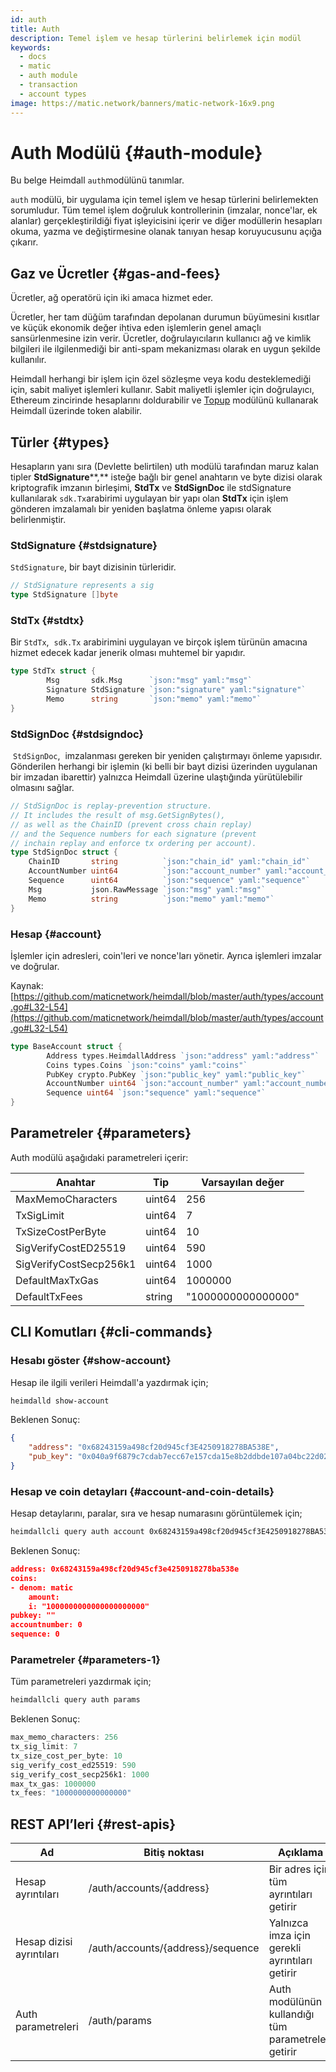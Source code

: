 ```yaml
---
id: auth
title: Auth
description: Temel işlem ve hesap türlerini belirlemek için modül
keywords:
  - docs
  - matic
  - auth module
  - transaction
  - account types
image: https://matic.network/banners/matic-network-16x9.png
---
```

# Auth Modülü {#auth-module}

Bu belge Heimdall `auth`modülünü tanımlar.

`auth` modülü, bir uygulama için temel işlem ve hesap türlerini belirlemekten sorumludur. Tüm temel işlem doğruluk kontrollerinin (imzalar, nonce'lar, ek alanlar) gerçekleştirildiği fiyat işleyicisini içerir ve diğer modüllerin hesapları okuma, yazma ve değiştirmesine olanak tanıyan hesap koruyucusunu açığa çıkarır.

## Gaz ve Ücretler {#gas-and-fees}

Ücretler, ağ operatörü için iki amaca hizmet eder.

Ücretler, her tam düğüm tarafından depolanan durumun büyümesini kısıtlar ve küçük ekonomik değer ihtiva eden işlemlerin genel amaçlı sansürlenmesine izin verir. Ücretler, doğrulayıcıların kullanıcı ağ ve kimlik bilgileri ile ilgilenmediği bir anti-spam mekanizması olarak en uygun şekilde kullanılır.

Heimdall herhangi bir işlem için özel sözleşme veya kodu desteklemediği için, sabit maliyet işlemleri kullanır. Sabit maliyetli işlemler için doğrulayıcı, Ethereum zincirinde hesaplarını doldurabilir ve [Topup](Topup.md) modülünü kullanarak Heimdall üzerinde token alabilir.

## Türler {#types}

Hesapların yanı sıra (Devlette belirtilen) uth modülü tarafından maruz kalan tipler **StdSignature****,** isteğe bağlı bir genel anahtarın ve byte dizisi olarak kriptografik imzanın birleşimi, **StdTx** ve **StdSignDoc** ile stdSignature kullanılarak `sdk.Tx`arabirimi uygulayan bir yapı olan **StdTx** için işlem gönderen imzalamalı bir yeniden başlatma önleme yapısı olarak belirlenmiştir.

### StdSignature {#stdsignature}

`StdSignature`, bir bayt dizisinin türleridir.

```go
// StdSignature represents a sig
type StdSignature []byte
```

### StdTx {#stdtx}

Bir `StdTx`,  `sdk.Tx` arabirimini uygulayan ve birçok işlem türünün amacına hizmet edecek kadar jenerik olması muhtemel bir yapıdır.

```go
type StdTx struct {
		Msg       sdk.Msg      `json:"msg" yaml:"msg"`
		Signature StdSignature `json:"signature" yaml:"signature"`
		Memo      string       `json:"memo" yaml:"memo"`
}
```

### StdSignDoc {#stdsigndoc}

 `StdSignDoc`,  imzalanması gereken bir yeniden çalıştırmayı önleme yapısıdır. Gönderilen herhangi bir işlemin (ki belli bir bayt dizisi üzerinden uygulanan bir imzadan ibarettir) yalnızca Heimdall üzerine ulaştığında yürütülebilir olmasını sağlar.

```go
// StdSignDoc is replay-prevention structure.
// It includes the result of msg.GetSignBytes(),
// as well as the ChainID (prevent cross chain replay)
// and the Sequence numbers for each signature (prevent
// inchain replay and enforce tx ordering per account).
type StdSignDoc struct {
	ChainID       string          `json:"chain_id" yaml:"chain_id"`
	AccountNumber uint64          `json:"account_number" yaml:"account_number"`
	Sequence      uint64          `json:"sequence" yaml:"sequence"`
	Msg           json.RawMessage `json:"msg" yaml:"msg"`
	Memo          string          `json:"memo" yaml:"memo"`
}
```

### Hesap {#account}

İşlemler için adresleri, coin'leri ve nonce'ları yönetir. Ayrıca işlemleri imzalar ve doğrular.

Kaynak: [https://github.com/maticnetwork/heimdall/blob/master/auth/types/account.go#L32-L54](https://github.com/maticnetwork/heimdall/blob/master/auth/types/account.go#L32-L54)

```go
type BaseAccount struct {
		Address types.HeimdallAddress `json:"address" yaml:"address"`
		Coins types.Coins `json:"coins" yaml:"coins"`
		PubKey crypto.PubKey `json:"public_key" yaml:"public_key"`
		AccountNumber uint64 `json:"account_number" yaml:"account_number"`
		Sequence uint64 `json:"sequence" yaml:"sequence"`
}
```

## Parametreler {#parameters}

Auth modülü aşağıdaki parametreleri içerir:

| Anahtar | Tip | Varsayılan değer |
|----------------------|------|------------------|
| MaxMemoCharacters | uint64 | 256 |
| TxSigLimit | uint64 | 7 |
| TxSizeCostPerByte | uint64 | 10 |
| SigVerifyCostED25519 | uint64 | 590 |
| SigVerifyCostSecp256k1 | uint64 | 1000 |
| DefaultMaxTxGas | uint64 | 1000000 |
| DefaultTxFees | string | "1000000000000000" |


## CLI Komutları {#cli-commands}

### Hesabı göster {#show-account}

Hesap ile ilgili verileri Heimdall'a yazdırmak için;

```bash
heimdalld show-account
```

Beklenen Sonuç:

```json
{
	"address": "0x68243159a498cf20d945cf3E4250918278BA538E",
	"pub_key": "0x040a9f6879c7cdab7ecc67e157cda15e8b2ddbde107a04bc22d02f50032e393f6360a05e85c7c1ecd201ad30dfb886af12dd02b47e4463f6f0f6f94159dc9f10b8"
}
```

### Hesap ve coin detayları {#account-and-coin-details}

Hesap detaylarını, paralar, sıra ve hesap numarasını görüntülemek için;

```bash
heimdallcli query auth account 0x68243159a498cf20d945cf3E4250918278BA538E --trust-node
```

Beklenen Sonuç:

```json
address: 0x68243159a498cf20d945cf3e4250918278ba538e
coins:
- denom: matic
    amount:
    i: "1000000000000000000000"
pubkey: ""
accountnumber: 0
sequence: 0
```

### Parametreler {#parameters-1}

Tüm parametreleri yazdırmak için;

```go
heimdallcli query auth params
```

Beklenen Sonuç:

```go
max_memo_characters: 256
tx_sig_limit: 7
tx_size_cost_per_byte: 10
sig_verify_cost_ed25519: 590
sig_verify_cost_secp256k1: 1000
max_tx_gas: 1000000
tx_fees: "1000000000000000"
```

## REST API’leri {#rest-apis}

| Ad | Bitiş noktası | Açıklama |
|----------------------|--------|------------------|
| Hesap ayrıntıları | /auth/accounts/{address} | Bir adres için tüm ayrıntıları getirir |
| Hesap dizisi ayrıntıları | /auth/accounts/{address}/sequence | Yalnızca imza için gerekli ayrıntıları getirir |
| Auth parametreleri | /auth/params | Auth modülünün kullandığı tüm parametreleri getirir |
